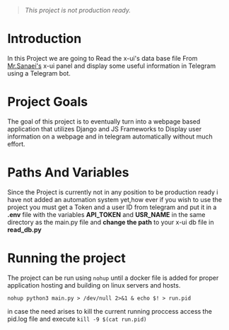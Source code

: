 
>*This project is not production ready.*

# Introduction
In this Project we are going to Read the x-ui's data base file From [Mr.Sanaei's](https://github.com/MHSanaei/3x-ui) x-ui panel and display some useful information in Telegram using a Telegram bot.
# Project Goals
The goal of this project is to eventually turn into a webpage based application that utilizes Django and JS Frameworks to Display user information on a webpage and in telegram automatically without much effort.

# Paths And Variables
Since the Project is currently not in any position to be production ready i have not added an automation system yet,how ever if you wish to use the project you must get a Token and a user ID from telegram and put it in a **.env** file with the variables **API_TOKEN** and **USR_NAME** in the same directory as the main.py file and **change the path** to your x-ui db file in **read_db.py**

# Running the project
The project can be run using `nohup` until a docker file is added for proper application hosting and building on linux servers and hosts.

```nohup python3 main.py > /dev/null 2>&1 & echo $! > run.pid```

in case the need arises to kill the current running proccess access the pid.log file and execute 
```kill -9 $(cat run.pid)```